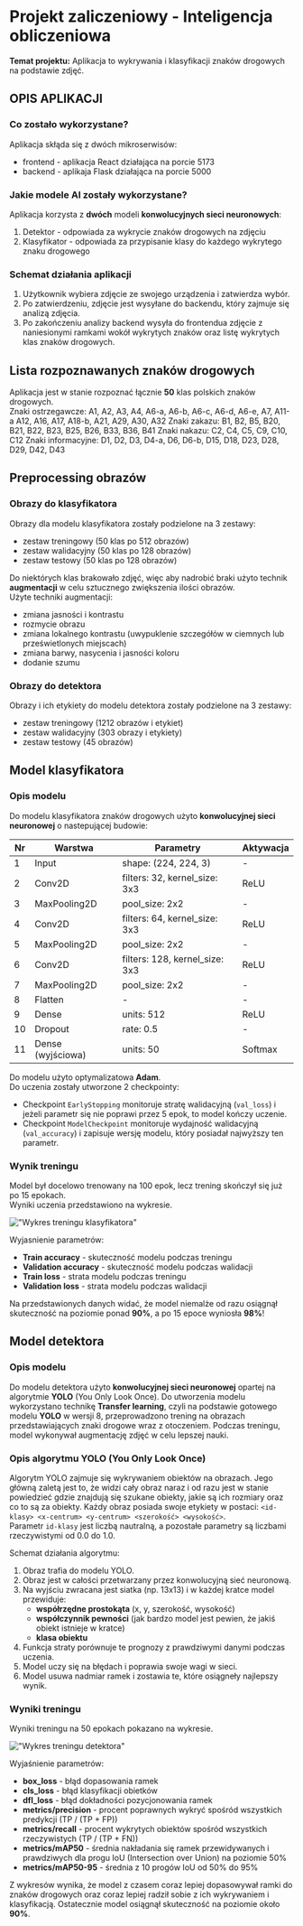 # Projekt zaliczeniowy - Inteligencja obliczeniowa  
**Temat projektu:** Aplikacja to wykrywania i klasyfikacji znaków drogowych na podstawie zdjęć.  

## OPIS APLIKACJI  
### Co zostało wykorzystane?  
Aplikacja skłąda się z dwóch mikroserwisów:
- frontend - aplikacja React działająca na porcie 5173
- backend - aplikaja Flask działająca na porcie 5000

### Jakie modele AI zostały wykorzystane?  
Aplikacja korzysta z **dwóch** modeli **konwolucyjnych sieci neuronowych**:
1. Detektor - odpowiada za wykrycie znaków drogowych na zdjęciu
2. Klasyfikator - odpowiada za przypisanie klasy do każdego wykrytego znaku drogowego

### Schemat działania aplikacji  
1. Użytkownik wybiera zdjęcie ze swojego urządzenia i zatwierdza wybór.
2. Po zatwierdzeniu, zdjęcie jest wysyłane do backendu, który zajmuje się analizą zdjęcia.
3. Po zakończeniu analizy backend wysyła do frontendua zdjęcie z naniesionymi ramkami wokół wykrytych znaków oraz listę wykrytych klas znaków drogowych.

## Lista rozpoznawanych znaków drogowych  
Aplikacja jest w stanie rozpoznać łącznie **50** klas polskich znaków drogowych.  
Znaki ostrzegawcze: A1, A2, A3, A4, A6-a, A6-b, A6-c, A6-d, A6-e, A7, A11-a A12, A16, A17, A18-b, A21, A29, A30, A32
Znaki zakazu: B1, B2, B5, B20, B21, B22, B23, B25, B26, B33, B36, B41
Znaki nakazu: C2, C4, C5, C9, C10, C12
Znaki informacyjne: D1, D2, D3, D4-a, D6, D6-b, D15, D18, D23, D28, D29, D42, D43

## Preprocessing obrazów  
### Obrazy do klasyfikatora  
Obrazy dla modelu klasyfikatora zostały podzielone na 3 zestawy:
- zestaw treningowy (50 klas po 512 obrazów)
- zestaw walidacyjny (50 klas po 128 obrazów)
- zestaw testowy (50 klas po 128 obrazów)

Do niektórych klas brakowało zdjęć, więc aby nadrobić braki użyto technik **augmentacji** w celu sztucznego zwiększenia ilości obrazów.  
Użyte techniki augmentacji:
- zmiana jasności i kontrastu
- rozmycie obrazu
- zmiana lokalnego kontrastu (uwypuklenie szczegółów w ciemnych lub prześwietlonych miejscach)
- zmiana barwy, nasycenia i jasności koloru
- dodanie szumu

### Obrazy do detektora  
Obrazy i ich etykiety do modelu detektora zostały podzielone na 3 zestawy:
- zestaw treningowy (1212 obrazów i etykiet)
- zestaw walidacyjny (303 obrazy i etykiety)
- zestaw testowy (45 obrazów)

## Model klasyfikatora  
### Opis modelu
Do modelu klasyfikatora znaków drogowych użyto **konwolucyjnej sieci neuronowej** o nastepującej budowie:  

|Nr|Warstwa          |Parametry                     |Aktywacja  |
|--|-----------------|------------------------------|-----------|
|1 |Input            |shape: (224, 224, 3)          |-          |
|2 |Conv2D           |filters: 32, kernel_size: 3x3 |ReLU       |
|3 |MaxPooling2D     |pool_size: 2x2                |-          |
|4 |Conv2D           |filters: 64, kernel_size: 3x3 |ReLU       |
|5 |MaxPooling2D     |pool_size: 2x2                |-          |
|6 |Conv2D           |filters: 128, kernel_size: 3x3|ReLU       |
|7 |MaxPooling2D     |pool_size: 2x2                |-          |
|8 |Flatten          |-                             |-          |
|9 |Dense            |units: 512                    |ReLU       |
|10|Dropout          |rate: 0.5                     |-          |
|11|Dense (wyjściowa)|units: 50                     |Softmax    |

Do modelu użyto optymalizatowa **Adam**.  
Do uczenia zostały utworzone 2 checkpointy:
- Checkpoint `EarlyStopping` monitoruje stratę walidacyjną (`val_loss`) i jeżeli parametr się nie poprawi przez 5 epok, to model kończy uczenie.
- Checkpoint `ModelCheckpoint` monitoruje wydajność walidacyjną (`val_accuracy`) i zapisuje wersję modelu, który posiadał najwyższy ten parametr.

### Wynik treningu
Model był docelowo trenowany na 100 epok, lecz trening skończył się już po 15 epokach.  
Wyniki uczenia przedstawiono na wykresie.  

!["Wykres treningu klasyfikatora"](./classification-model-results/classification-model-plot.png)

Wyjasnienie parametrów:
- **Train accuracy** - skuteczność modelu podczas treningu
- **Validation accuracy** - skuteczność modelu podczas walidacji
- **Train loss** - strata modelu podczas treningu
- **Validation loss** - strata modelu podczas walidacji

Na przedstawionych danych widać, że model niemalże od razu osiągnął skuteczność na poziomie ponad **90%**, a po 15 epoce wyniosła **98%**!

## Model detektora  
### Opis modelu  
Do modelu detektora użyto **konwolucyjnej sieci neuronowej** opartej na algorytmie **YOLO** (You Only Look Once). Do utworzenia modelu wykorzystano technikę **Transfer learning**, czyli na podstawie gotowego modelu **YOLO** w wersji 8, przeprowadzono trening na obrazach przedstawiających znaki drogowe wraz z otoczeniem. Podczas treningu, model wykonywał augmentację zdjęć w celu lepszej nauki.

### Opis algorytmu YOLO (You Only Look Once)
Algorytm YOLO zajmuje się wykrywaniem obiektów na obrazach. Jego główną zaletą jest to, że widzi cały obraz naraz i od razu jest w stanie powiedzieć gdzie znajdują się szukane obiekty, jakie są ich rozmiary oraz co to są za obiekty. Każdy obraz posiada swoje etykiety w postaci: `<id-klasy> <x-centrum> <y-centrum> <szerokość> <wysokość>`.  
Parametr `id-klasy` jest liczbą nautralną, a pozostałe parametry są liczbami rzeczywistymi od 0.0 do 1.0.  

Schemat działania algorytmu:
1. Obraz trafia do modelu YOLO.
2. Obraz jest w całości przetwarzany przez konwolucyjną sieć neuronową.
3. Na wyjściu zwracana jest siatka (np. 13x13) i w każdej kratce model przewiduje:
    - **współrzędne prostokąta** (x, y, szerokość, wysokość)
    - **współczynnik pewności** (jak bardzo model jest pewien, że jakiś obiekt istnieje w kratce)
    - **klasa obiektu**
4. Funkcja straty porównuje te prognozy z prawdziwymi danymi podczas uczenia.
5. Model uczy się na błędach i poprawia swoje wagi w sieci.
6. Model usuwa nadmiar ramek i zostawia te, które osiągneły najlepszy wynik.

### Wyniki treningu  
Wyniki treningu na 50 epokach pokazano na wykresie.  

!["Wykres treningu detektora"](./detection-model-results/results.png)

Wyjaśnienie parametrów:
- **box_loss** - błąd dopasowania ramek
- **cls_loss** - błąd klasyfikacji obietków
- **dfl_loss** - błąd dokładności pozycjonowania ramek
- **metrics/precision** - procent poprawnych wykryć spośród wszystkich predykcji (TP / (TP + FP))
- **metrics/recall** - procent wykrytych obiektów spośród wszystkich rzeczywistych (TP / (TP + FN))
- **metrics/mAP50** - średnia nakładania się ramek przewidywanych i prawdziwych dla progu IoU (Intersection over Union) na poziomie 50%
- **metrics/mAP50-95** - średnia z 10 progów IoU od 50% do 95%

Z wykresów wynika, że model z czasem coraz lepiej dopasowywał ramki do znaków drogowych oraz coraz lepiej radził sobie z ich wykrywaniem i klasyfikacją. Ostatecznie model osiągnął skuteczność na poziomie około **90%**.